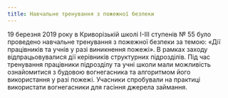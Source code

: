 ```yaml
---
title: Навчальне тренування з пожежної безпеки
---
```


19 березня 2019 року в Криворізькій школі І-ІІІ ступенів № 55 було проведено навчальне тренування з пожежної безпеки за темою: «Дії працівників та учнів у разі виникнення пожежі». В рамках заходу відпрацьовувалися дії керівників структурних підрозділів. Під час тренування працівники підрозділу та учні школи мали можливість ознайомитися з будовою вогнегасника та алгоритмом його використання у разі пожежі. Учасники спробували на практиці використати вогнегасники для гасіння джерела займання.

<slideshow />
